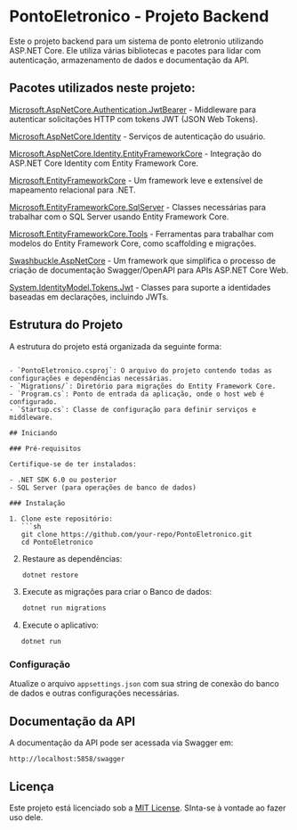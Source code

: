 # PontoEletronico - Projeto Backend

Este o projeto backend para um sistema de ponto eletronio utilizando ASP.NET Core. Ele utiliza várias bibliotecas e pacotes para lidar com autenticação, armazenamento de dados e documentação da API.

## Pacotes utilizados neste projeto:

[Microsoft.AspNetCore.Authentication.JwtBearer](https://docs.microsoft.com/pt-br/dotnet/api/microsoft.aspnetcore.authentication.jwtbearer?view=aspnetcore-6.0) - Middleware para autenticar solicitações HTTP com tokens JWT (JSON Web Tokens).

[Microsoft.AspNetCore.Identity](https://docs.microsoft.com/pt-br/aspnet/core/security/authentication/identity?view=aspnetcore-5.0&tabs=visual-studio) - Serviços de autenticação do usuário.

[Microsoft.AspNetCore.Identity.EntityFrameworkCore](https://docs.microsoft.com/pt-br/ef/core/saved-data/entity-framework-core-identity?tabs=visual-studio) - Integração do ASP.NET Core Identity com Entity Framework Core.

[Microsoft.EntityFrameworkCore](https://docs.microsoft.com/pt-br/ef/core/index?view=aspnetcore-6.0) - Um framework leve e extensível de mapeamento relacional para .NET.

[Microsoft.EntityFrameworkCore.SqlServer](https://docs.microsoft.com/pt-br/ef/core/providers/sql-server/index?view=aspnetcore-6.0) - Classes necessárias para trabalhar com o SQL Server usando Entity Framework Core.

[Microsoft.EntityFrameworkCore.Tools](https://docs.microsoft.com/pt-br/ef/core/miscellaneous/cli/dotnet?view=aspnetcore-6.0) - Ferramentas para trabalhar com modelos do Entity Framework Core, como scaffolding e migrações.

[Swashbuckle.AspNetCore](https://github.com/domaindrivendev/Swashbuckle.AspNetCore) - Um framework que simplifica o processo de criação de documentação Swagger/OpenAPI para APIs ASP.NET Core Web.

[System.IdentityModel.Tokens.Jwt](https://docs.microsoft.com/pt-br/dotnet/api/system.identitymodel.tokens.jwt?view=dotnet-6.0) - Classes para suporte a identidades baseadas em declarações, incluindo JWTs.

## Estrutura do Projeto

A estrutura do projeto está organizada da seguinte forma:

```

- `PontoEletronico.csproj`: O arquivo do projeto contendo todas as configurações e dependências necessárias.
- `Migrations/`: Diretório para migrações do Entity Framework Core.
- `Program.cs`: Ponto de entrada da aplicação, onde o host web é configurado.
- `Startup.cs`: Classe de configuração para definir serviços e middleware.

## Iniciando

### Pré-requisitos

Certifique-se de ter instalados:

- .NET SDK 6.0 ou posterior
- SQL Server (para operações de banco de dados)

### Instalação

1. Clone este repositório:
   ```sh
   git clone https://github.com/your-repo/PontoEletronico.git
   cd PontoEletronico
```

2. Restaure as dependências:

   ```sh
   dotnet restore
   ```
3. Execute as migrações para criar o Banco de dados:

   ```sh
   dotnet run migrations
   ```
4. Execute o aplicativo:

```sh
   dotnet run


```

### Configuração

Atualize o arquivo `appsettings.json` com sua string de conexão do banco de dados e outras configurações necessárias.

## Documentação da API

A documentação da API pode ser acessada via Swagger em:

```
http://localhost:5858/swagger
```

## Licença

Este projeto está licenciado sob a [MIT License](LICENSE). SInta-se à vontade ao fazer uso dele.
